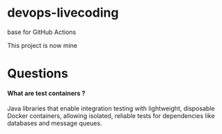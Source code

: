 # devops-livecoding

base for GitHub Actions

This project is now mine

# Questions

#### What are test containers ?

Java libraries that enable integration testing with lightweight, disposable Docker containers, allowing isolated, reliable tests for dependencies like databases and message queues.